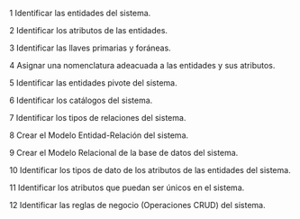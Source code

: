 1 Identificar las entidades del sistema.

2 Identificar los atributos de las entidades.

3 Identificar las llaves primarias y foráneas.

4 Asignar una nomenclatura adeacuada a las entidades y sus atributos.

5 Identificar las entidades pivote del sistema.

6 Identificar los catálogos del sistema.

7 Identificar los tipos de relaciones del sistema.

8 Crear el Modelo Entidad-Relación del sistema.

9 Crear el Modelo Relacional de la base de datos del sistema.

10 Identificar los tipos de dato de los atributos de las entidades del sistema.

11 Identificar los atributos que puedan ser únicos en el sistema.

12 Identificar las reglas de negocio (Operaciones CRUD) del sistema.
